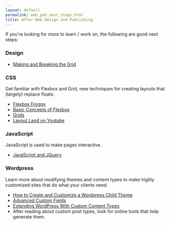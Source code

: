 ```yaml
---
layout: default
permalink: web_pub_next_steps.html
title: After Web Design and Publishing
---
```


If you're looking for more to learn / work on, the following are good next steps:

### Design

- [Making and Breaking the Grid](https://books.google.com/books?id=gmVlWKlwrRwC&printsec=frontcover&dq=Making+and+Breaking+the+Grid&hl=en&sa=X&ved=0ahUKEwj8z9Hw5t3cAhVFb60KHQTtCpAQ6AEIKTAA#v=onepage&q=Making%20and%20Breaking%20the%20Grid&f=false)

### CSS

Get familiar with Flexbox and Grid, new techniques for creating layouts that (largely) replace floats:

- [Flexbox Froggy](https://flexboxfroggy.com/)
- [Basic Concepts of Flexbox](https://developer.mozilla.org/en-US/docs/Web/CSS/CSS_Flexible_Box_Layout/Basic_Concepts_of_Flexbox)
- [Grids](https://developer.mozilla.org/en-US/docs/Learn/CSS/CSS_layout/Grids)
- [Layout Land on Youtube](https://www.youtube.com/channel/UC7TizprGknbDalbHplROtag)

### JavaScript

JavaScript is used to make pages interactive.

- [JavaScript and JQuery](http://www.javascriptbook.com/)

### Wordpress

Learn more about modifying themes and content types to make highly customized sites that do what your clients need.

- [How to Create and Customize a Wordpress Child Theme](https://www.smashingmagazine.com/2016/01/create-customize-wordpress-child-theme/)
- [Advanced Custom Fields](https://www.advancedcustomfields.com/)
- [Extending WordPress With Custom Content Types](https://www.smashingmagazine.com/2015/04/extending-wordpress-custom-content-types/)
- After reading about custom post types, look for online tools that help generate them.
